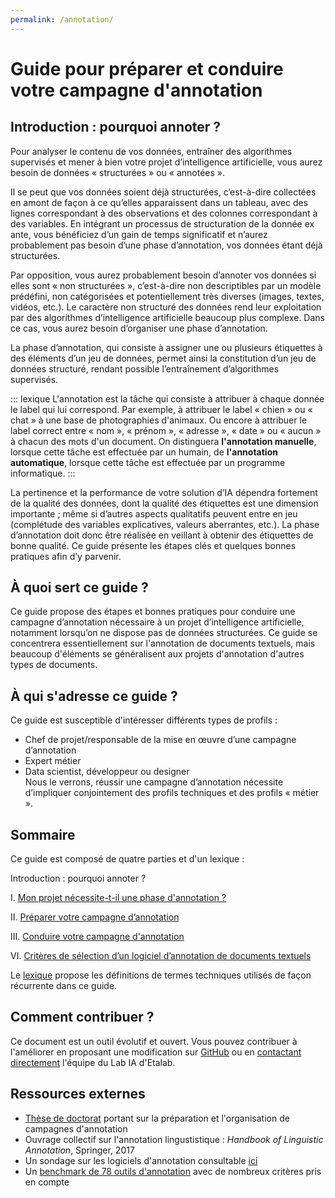 ```yaml
---
permalink: /annotation/
---
```

# Guide pour préparer et conduire votre campagne d'annotation 

## Introduction : pourquoi annoter ? 

Pour analyser le contenu de vos données, entraîner des algorithmes supervisés et mener à bien votre projet d’intelligence artificielle, vous aurez besoin de données « structurées » ou « annotées ». 

Il se peut que vos données soient déjà structurées, c’est-à-dire collectées en amont de façon à ce qu’elles apparaissent dans un tableau, avec des lignes correspondant à des observations et des colonnes correspondant à des variables. En intégrant un processus de structuration de la donnée ex ante, vous bénéficiez d’un gain de temps significatif et n’aurez probablement pas besoin d’une phase d’annotation, vos données étant déjà structurées. 

Par opposition, vous aurez probablement besoin d’annoter vos données si elles sont « non structurées », c’est-à-dire non descriptibles par un modèle prédéfini, non catégorisées et potentiellement très diverses (images, textes, vidéos, etc.). Le caractère non structuré des données rend leur exploitation par des algorithmes d’intelligence artificielle beaucoup plus complexe. Dans ce cas, vous aurez besoin d’organiser une phase d’annotation. 

La phase d’annotation, qui consiste à assigner une ou plusieurs étiquettes à des éléments d’un jeu de données, permet ainsi la constitution d’un jeu de données structuré, rendant possible l’entraînement d’algorithmes supervisés. 

::: lexique L'annotation est la tâche qui consiste à attribuer à chaque donnée le label qui lui correspond. Par exemple, à attribuer le label « chien » ou « chat » à une base de photographies d'animaux. Ou encore à attribuer le label correct entre « nom », « prénom », « adresse », « date » ou « aucun » à chacun des mots d'un document. On distinguera **l'annotation manuelle**, lorsque cette tâche est effectuée par un humain, de **l'annotation automatique**, lorsque cette tâche est effectuée par un programme informatique. :::

La pertinence et la performance de votre solution d’IA dépendra fortement de la qualité des données, dont la qualité des étiquettes est une dimension importante ; même si d’autres aspects qualitatifs peuvent entre en jeu (complétude des variables explicatives, valeurs aberrantes, etc.). La phase d’annotation doit donc être réalisée en veillant à obtenir des étiquettes de bonne qualité. Ce guide présente les étapes clés et quelques bonnes pratiques afin d’y parvenir.

## À quoi sert ce guide ?

Ce guide propose des étapes et bonnes pratiques pour conduire une campagne d’annotation nécessaire à un projet d’intelligence artificielle, notamment lorsqu’on ne dispose pas de données structurées. Ce guide se concentrera essentiellement sur l'annotation de documents textuels, mais beaucoup d'éléments se généralisent aux projets d'annotation d'autres types de documents. 

## À qui s'adresse ce guide ?

Ce guide est susceptible d'intéresser différents types de profils :
-	Chef de projet/responsable de la mise en œuvre d’une campagne d’annotation 
-	Expert métier 
-	Data scientist, développeur ou designer  
Nous le verrons, réussir une campagne d’annotation nécessite d’impliquer conjointement des profils techniques et des profils « métier ».

## Sommaire

Ce guide est composé de quatre parties et d'un lexique :

Introduction : pourquoi annoter ? 

I. [Mon projet nécessite-t-il une phase d'annotation ?](1-annotation-ia.md) 

II. [Préparer votre campagne d’annotation](2-preparer-campagne-annotation.md) 

III. [Conduire votre campagne d'annotation](3-conduire-campagne-annotation.md) 

VI. [Critères de sélection d’un logiciel d’annotation de documents textuels ](4-les-logiciels-d-annotation.md) 

Le [lexique](5-lexique.md) propose les définitions de termes techniques utilisés de façon récurrente dans ce guide. 


## Comment contribuer ?

Ce document est un outil évolutif et ouvert. Vous pouvez contribuer à l'améliorer en proposant une modification sur [GitHub](https://github.com/etalab/guides.etalab.gouv.fr/edit/master/annotation/) ou en [contactant directement](mailto:lab-ia@data.gouv.fr) l'équipe du Lab IA d'Etalab. 

## Ressources externes 

- [Thèse de doctorat](https://tel.archives-ouvertes.fr/tel-00797760v1/document) portant sur la préparation et l'organisation de campagnes d'annotation 
- Ouvrage collectif sur l'annotation lingustistique : *Handbook of Linguistic Annotation*, Springer, 2017
- Un sondage sur les logiciels d'annotation consultable [ici](https://github.com/alvations/annotate-questionnaire)
- Un [benchmark de 78 outils d'annotation](https://academic.oup.com/bib/article/doi/10.1093/bib/bbz130/5670958#190144135 ) avec de nombreux critères pris en compte 
